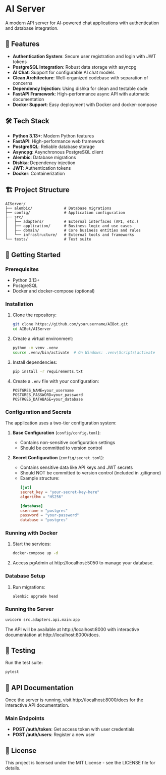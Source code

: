 # AI Server

A modern API server for AI-powered chat applications with authentication and database integration.

## 🚀 Features

- **Authentication System**: Secure user registration and login with JWT tokens
- **PostgreSQL Integration**: Robust data storage with asyncpg
- **AI Chat**: Support for configurable AI chat models
- **Clean Architecture**: Well-organized codebase with separation of concerns
- **Dependency Injection**: Using dishka for clean and testable code
- **FastAPI Framework**: High-performance async API with automatic documentation
- **Docker Support**: Easy deployment with Docker and docker-compose

## 🛠️ Tech Stack

- **Python 3.13+**: Modern Python features
- **FastAPI**: High-performance web framework
- **PostgreSQL**: Reliable database storage
- **Asyncpg**: Asynchronous PostgreSQL client
- **Alembic**: Database migrations
- **Dishka**: Dependency injection
- **JWT**: Authentication tokens
- **Docker**: Containerization

## 🏗️ Project Structure

```
AIServer/
├── alembic/              # Database migrations
├── config/               # Application configuration
├── src/
│   ├── adapters/         # External interfaces (API, etc.)
│   ├── application/      # Business logic and use cases
│   ├── domain/           # Core business entities and rules
│   └── infrastructure/   # External tools and frameworks
└── tests/                # Test suite
```

## 🚦 Getting Started

### Prerequisites

- Python 3.13+
- PostgreSQL
- Docker and docker-compose (optional)

### Installation

1. Clone the repository:
   ```bash
   git clone https://github.com/yourusername/AIBot.git
   cd AIBot/AIServer
   ```

2. Create a virtual environment:
   ```bash
   python -m venv .venv
   source .venv/bin/activate  # On Windows: .venv\Scripts\activate
   ```

3. Install dependencies:
   ```bash
   pip install -r requirements.txt
   ```

4. Create a `.env` file with your configuration:
   ```
   POSTGRES_NAME=your_username
   POSTGRES_PASSWORD=your_password
   POSTRGES_DATABASE=your_database
   ```

### Configuration and Secrets

The application uses a two-tier configuration system:

1. **Base Configuration** (`config/config.toml`):
   - Contains non-sensitive configuration settings
   - Should be committed to version control

2. **Secret Configuration** (`config/secret.toml`):
   - Contains sensitive data like API keys and JWT secrets
   - Should NOT be committed to version control (included in .gitignore)
   - Example structure:
     ```toml
     [jwt]
     secret_key = "your-secret-key-here"
     algorithm = "HS256"
     
     [database]
     username = "postgres"
     password = "your-password"
     database = "postgres"
     ```

### Running with Docker

1. Start the services:
   ```bash
   docker-compose up -d
   ```

2. Access pgAdmin at http://localhost:5050 to manage your database.

### Database Setup

1. Run migrations:
   ```bash
   alembic upgrade head
   ```

### Running the Server

```bash
uvicorn src.adapters.api.main:app
```

The API will be available at http://localhost:8000 with interactive documentation at http://localhost:8000/docs.

## 🧪 Testing

Run the test suite:

```bash
pytest
```

## 📝 API Documentation

Once the server is running, visit http://localhost:8000/docs for the interactive API documentation.

### Main Endpoints

- **POST /auth/token**: Get access token with user credentials
- **POST /auth/users**: Register a new user

## 📄 License

This project is licensed under the MIT License - see the LICENSE file for details.